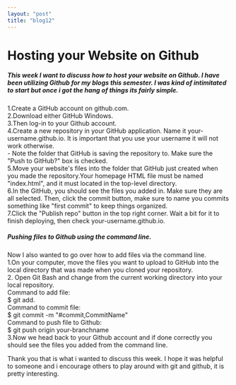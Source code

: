 ```yaml
---
layout: "post"
title: "blog12"
---
```

<h1>Hosting your Website on Github</h1>

<h5>This week I want to discuss how to host your website on Github. I have been utilizing Github for my blogs this semester. I was kind of intimitated to start but once i got the hang of things its fairly simple.</h5>

<p>
1.Create a GitHub account on github.com.<br>
2.Download either GitHub Windows.<br>
3.Then log-in to your Github account.<br>
4.Create a new repository in your GitHub application. Name it your-username.github.io. It is important that you use your username it will not work otherwise. <br>
 - Note the folder that GitHub is saving the repository to. Make sure the "Push to GitHub?" box is checked.<br>
5.Move your website's files into the folder that GitHub just created when you made the repository.Your homepage HTML file must be named "index.html", and it must located in the top-level directory.<br>
6.In the GitHub, you should see the files you added in. Make sure they are all selected. Then, click the commit button, make sure to name you commits something like "first commit" to keep things organized.<br>
7.Click the "Publish repo" button in the top right corner.
Wait a bit for it to finish deploying, then check your-username.github.io. <br>
</p>
<h5>Pushing files to Github using the command line.</h5>

<p>
Now I also wanted to go over how to add files via the command line.<br>
1.On your computer, move the files you want to upload to GitHub into the local directory that was made when you cloned your repository.<br>
2. Open Git Bash and change from the current working directory into your local repository.<br>
Command to add file:<br>
$ git add.<br>
Command to commit file:<br>
$ git commit -m "#commit,CommitName"<br>
Command to push file to Github:<br>
$ git push origin your-branchname<br>
3.Now we head back to your Github account and if done correctly you should see the files you added from the command line.
</p>
Thank you that is what i wanted to discuss this week. I hope it was helpful to someone and i encourage others to play around with git and github, it is pretty interesting. 
